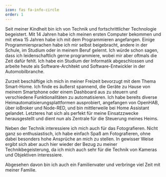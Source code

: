 ```yaml
---
icon: fas fa-info-circle
order: 1
---
```


Seit meiner Kindheit bin ich von Technik und fortschrittlicher Technologie begeistert. Mit 14 Jahren habe ich meinen ersten Computer bekommen und mit etwa 15 Jahren habe ich mit dem Programmieren angefangen. Einige Programmiersprachen habe ich mir selbst beigebracht, andere in der Schule, im Studium oder in meinem Beruf gelernt. Ich würde schon sagen, dass ich leidenschaftlich gerne programmiere, wobei mir aber oftmals die Zeit dafür fehlt. Ich habe ein Studium der Informatik abgeschlossen und arbeite heute als Software-Architekt und Software-Entwickler in der Automobilbranche.

Zurzeit beschäftige ich mich in meiner Freizeit bevorzugt mit dem Thema Smart-Home. Ich finde es äußerst spannend, die Geräte zu Hause von meinem Smartphone oder einem Dashboard aus zu steuern und verschiedene Funktionalitäten zu automatisieren. Ich habe bereits diverse Heimautomatisierungsplattformen ausprobiert, angefangen von OpenHAB, über ioBroker und Node-RED, und bin mittlerweile bei Home Assistant gelandet. Letzteres hat sich als perfekt für meine Einsatzzwecke herausgestellt und dient nun als Zentrale für die Steuerung meines Heims.

Neben der Technik interessiere ich mich auch für das Fotografieren. Nicht ganz so enthusiastisch, ich habe einfach Spaß am Fotografieren, ohne dabei besonders hohe Ansprüche an mich zu stellen. In gewisser Weise ergibt sich aber auch hier wieder der Bezug zu meiner Technikbegeisterung, da ich mich auch sehr für die Technik von Kameras und Objektiven interessiere.

Abgesehen davon bin ich auch ein Familienvater und verbringe viel Zeit mit meiner Familie.
